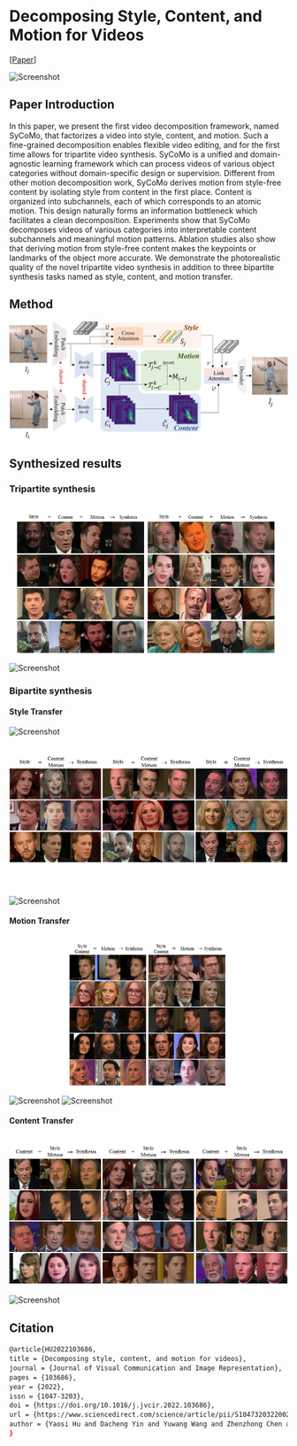 # Decomposing Style, Content, and Motion for Videos 
[[Paper](https://doi.org/10.1016/j.jvcir.2022.103686)]

![Screenshot](assets/teaser.gif)

## Paper Introduction
In this paper, we present the first video decomposition framework, named SyCoMo, that factorizes a video into style, content, and motion. Such a fine-grained decomposition enables flexible video editing, and for the first time allows for tripartite video synthesis. SyCoMo is a unified and domain-agnostic learning framework which can process videos of various object categories without domain-specific design or supervision. Different from other motion decomposition work, SyCoMo derives motion from style-free content by isolating style from content in the first place. Content is organized into subchannels, each of which corresponds to an atomic motion. This design naturally forms an information bottleneck which facilitates a clean decomposition. Experiments show that SyCoMo decomposes videos of various categories into interpretable content subchannels and meaningful motion patterns. Ablation studies also show that deriving motion from style-free content makes the keypoints or landmarks of the object more accurate. We demonstrate the photorealistic quality of the novel tripartite video synthesis in addition to three bipartite synthesis tasks named as style, content, and motion transfer.

## Method
![Screenshot](assets/framework.png)

## Synthesized results
### Tripartite synthesis
![Screenshot](assets/tripartite_synthesis_1.gif)
![Screenshot](assets/tripartite_synthesis_2.gif)

### Bipartite synthesis
#### Style Transfer
![Screenshot](assets/style_transfer_1.gif)
![Screenshot](assets/style_transfer_2.gif)
![Screenshot](assets/style_transfer_3.gif)

#### Motion Transfer
![Screenshot](assets/motion_transfer_1.gif)
![Screenshot](assets/motion_transfer_2.gif)
![Screenshot](assets/motion_transfer_3.gif)

#### Content Transfer
![Screenshot](assets/content_transfer_1.gif)
![Screenshot](assets/content_transfer_2.gif)

## Citation
```bash
@article{HU2022103686,
title = {Decomposing style, content, and motion for videos},
journal = {Journal of Visual Communication and Image Representation},
pages = {103686},
year = {2022},
issn = {1047-3203},
doi = {https://doi.org/10.1016/j.jvcir.2022.103686},
url = {https://www.sciencedirect.com/science/article/pii/S1047320322002061},
author = {Yaosi Hu and Dacheng Yin and Yuwang Wang and Zhenzhong Chen and Chong Luo},
}
```

